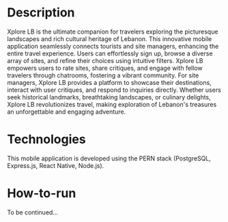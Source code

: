 # Description

Xplore LB is the ultimate companion for travelers exploring the picturesque landscapes and rich cultural heritage of Lebanon. This innovative mobile application seamlessly connects tourists and site managers, enhancing the entire travel experience. Users can effortlessly sign up, browse a diverse array of sites, and refine their choices using intuitive filters. Xplore LB empowers users to rate sites, share critiques, and engage with fellow travelers through chatrooms, fostering a vibrant community. For site managers, Xplore LB provides a platform to showcase their destinations, interact with user critiques, and respond to inquiries directly. Whether users seek historical landmarks, breathtaking landscapes, or culinary delights, Xplore LB revolutionizes travel, making exploration of Lebanon's treasures an unforgettable and engaging adventure.

# Technologies

This mobile application is developed using the PERN stack (PostgreSQL, Express.js, React Native, Node.js).

# How-to-run

To be continued...
